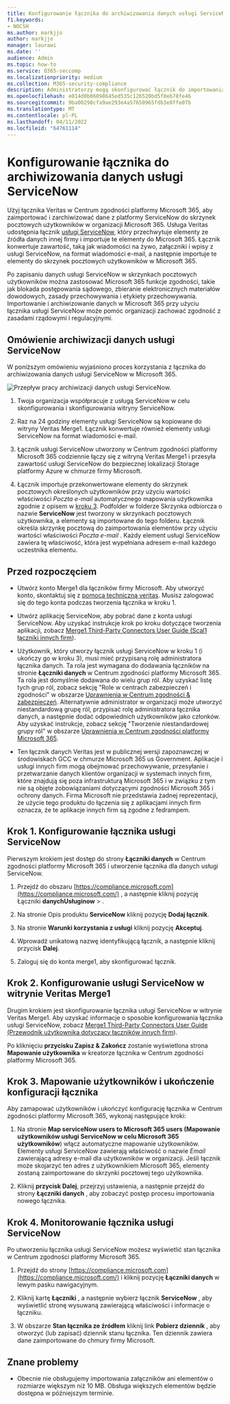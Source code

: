 ```yaml
---
title: Konfigurowanie łącznika do archiwizowania danych usługi ServiceNow w Microsoft 365
f1.keywords:
- NOCSH
ms.author: markjjo
author: markjjo
manager: laurawi
ms.date: ''
audience: Admin
ms.topic: how-to
ms.service: O365-seccomp
ms.localizationpriority: medium
ms.collection: M365-security-compliance
description: Administratorzy mogą skonfigurować łącznik do importowania i archiwizowania danych usługi ServiceNow z usługi Veritas do Microsoft 365. Ten łącznik umożliwia archiwizowanie danych ze źródeł danych innych firm w Microsoft 365. Po zarchiwizowania tych danych można zarządzać danymi innych firm za pomocą funkcji zgodności, takich jak blokada prawna, wyszukiwanie zawartości i zasady przechowywania.
ms.openlocfilehash: e014d0b06098645ed535c126520bd5f8eb78fe46
ms.sourcegitcommit: 9ba00298cfa9ae293e4a57650965fdb3e8ffe07b
ms.translationtype: MT
ms.contentlocale: pl-PL
ms.lasthandoff: 04/11/2022
ms.locfileid: "64761114"
---
```

# <a name="set-up-a-connector-to-archive-servicenow-data"></a>Konfigurowanie łącznika do archiwizowania danych usługi ServiceNow

Użyj łącznika Veritas w Centrum zgodności platformy Microsoft 365, aby zaimportować i zarchiwizować dane z platformy ServiceNow do skrzynek pocztowych użytkowników w organizacji Microsoft 365. Usługa Veritas udostępnia łącznik [usługi ServiceNow](https://globanet.com/servicenow/), który przechwytuje elementy ze źródła danych innej firmy i importuje te elementy do Microsoft 365. Łącznik konwertuje zawartość, taką jak wiadomości na żywo, załączniki i wpisy z usługi ServiceNow, na format wiadomości e-mail, a następnie importuje te elementy do skrzynek pocztowych użytkowników w Microsoft 365.

Po zapisaniu danych usługi ServiceNow w skrzynkach pocztowych użytkowników można zastosować Microsoft 365 funkcje zgodności, takie jak blokada postępowania sądowego, zbieranie elektronicznych materiałów dowodowych, zasady przechowywania i etykiety przechowywania. Importowanie i archiwizowanie danych w Microsoft 365 przy użyciu łącznika usługi ServiceNow może pomóc organizacji zachować zgodność z zasadami rządowymi i regulacyjnymi.

## <a name="overview-of-archiving-servicenow-data"></a>Omówienie archiwizacji danych usługi ServiceNow

W poniższym omówieniu wyjaśniono proces korzystania z łącznika do archiwizowania danych usługi ServiceNow w Microsoft 365.

![Przepływ pracy archiwizacji danych usługi ServiceNow.](../media/ServiceNowConnectorWorkflow.png)

1. Twoja organizacja współpracuje z usługą ServiceNow w celu skonfigurowania i skonfigurowania witryny ServiceNow.

2. Raz na 24 godziny elementy usługi ServiceNow są kopiowane do witryny Veritas Merge1. Łącznik konwertuje również elementy usługi ServiceNow na format wiadomości e-mail.

3. Łącznik usługi ServiceNow utworzony w Centrum zgodności platformy Microsoft 365 codziennie łączy się z witryną Veritas Merge1 i przesyła zawartość usługi ServiceNow do bezpiecznej lokalizacji Storage platformy Azure w chmurze firmy Microsoft.

4. Łącznik importuje przekonwertowane elementy do skrzynek pocztowych określonych użytkowników przy użyciu wartości właściwości *Poczta e-mail* automatycznego mapowania użytkownika zgodnie z opisem w [kroku 3](#step-3-map-users-and-complete-the-connector-setup). Podfolder w folderze Skrzynka odbiorcza o nazwie **ServiceNow** jest tworzony w skrzynkach pocztowych użytkownika, a elementy są importowane do tego folderu. Łącznik określa skrzynkę pocztową do zaimportowania elementów przy użyciu wartości właściwości *Poczta e-mail* . Każdy element usługi ServiceNow zawiera tę właściwość, która jest wypełniana adresem e-mail każdego uczestnika elementu.

## <a name="before-you-begin"></a>Przed rozpoczęciem

- Utwórz konto Merge1 dla łączników firmy Microsoft. Aby utworzyć konto, skontaktuj się z [pomocą techniczną veritas](https://www.veritas.com/content/support/). Musisz zalogować się do tego konta podczas tworzenia łącznika w kroku 1.

- Utwórz aplikację ServiceNow, aby pobrać dane z konta usługi ServiceNow. Aby uzyskać instrukcje krok po kroku dotyczące tworzenia aplikacji, zobacz [Merge1 Third-Party Connectors User Guide (Scal1 łączniki innych firm](https://docs.ms.merge1.globanetportal.com/Merge1%20Third-Party%20Connectors%20ServiceNow%20User%20Guide%20.pdf)).

- Użytkownik, który utworzy łącznik usługi ServiceNow w kroku 1 (i ukończy go w kroku 3), musi mieć przypisaną rolę administratora łącznika danych. Ta rola jest wymagana do dodawania łączników na stronie **Łączniki danych** w Centrum zgodności platformy Microsoft 365. Ta rola jest domyślnie dodawana do wielu grup ról. Aby uzyskać listę tych grup ról, zobacz sekcję "Role w centrach zabezpieczeń i zgodności" w obszarze [Uprawnienia w Centrum zgodności & zabezpieczeń](../security/office-365-security/permissions-in-the-security-and-compliance-center.md#roles-in-the-security--compliance-center). Alternatywnie administrator w organizacji może utworzyć niestandardową grupę ról, przypisać rolę administratora łącznika danych, a następnie dodać odpowiednich użytkowników jako członków. Aby uzyskać instrukcje, zobacz sekcję "Tworzenie niestandardowej grupy ról" w obszarze [Uprawnienia w Centrum zgodności platformy Microsoft 365](microsoft-365-compliance-center-permissions.md#create-a-custom-role-group).

- Ten łącznik danych Veritas jest w publicznej wersji zapoznawczej w środowiskach GCC w chmurze Microsoft 365 us Government. Aplikacje i usługi innych firm mogą obejmować przechowywanie, przesyłanie i przetwarzanie danych klientów organizacji w systemach innych firm, które znajdują się poza infrastrukturą Microsoft 365 i w związku z tym nie są objęte zobowiązaniami dotyczącymi zgodności Microsoft 365 i ochrony danych. Firma Microsoft nie przedstawia żadnej reprezentacji, że użycie tego produktu do łączenia się z aplikacjami innych firm oznacza, że te aplikacje innych firm są zgodne z fedrampem.

## <a name="step-1-set-up-the-servicenow-connector"></a>Krok 1. Konfigurowanie łącznika usługi ServiceNow

Pierwszym krokiem jest dostęp do strony **Łączniki danych** w Centrum zgodności platformy Microsoft 365 i utworzenie łącznika dla danych usługi ServiceNow.

1. Przejdź do obszaru [https://compliance.microsoft.com](https://compliance.microsoft.com/) , a następnie kliknij pozycję Łączniki **danychUsługinow** > .

2. Na stronie Opis produktu **ServiceNow** kliknij pozycję **Dodaj łącznik**.

3. Na stronie **Warunki korzystania z usługi** kliknij pozycję **Akceptuj**.

4. Wprowadź unikatową nazwę identyfikującą łącznik, a następnie kliknij przycisk **Dalej**.

5. Zaloguj się do konta merge1, aby skonfigurować łącznik.

## <a name="step-2-configure-the-servicenow-on-the-veritas-merge1-site"></a>Krok 2. Konfigurowanie usługi ServiceNow w witrynie Veritas Merge1

Drugim krokiem jest skonfigurowanie łącznika usługi ServiceNow w witrynie Veritas Merge1. Aby uzyskać informacje o sposobie konfigurowania łącznika usługi ServiceNow, zobacz [Merge1 Third-Party Connectors User Guide (Przewodnik użytkownika dotyczący łączników innych firm](https://docs.ms.merge1.globanetportal.com/Merge1%20Third-Party%20Connectors%20ServiceNow%20User%20Guide%20.pdf)).

Po kliknięciu **przycisku Zapisz & Zakończ** zostanie wyświetlona strona **Mapowanie użytkownika** w kreatorze łącznika w Centrum zgodności platformy Microsoft 365.

## <a name="step-3-map-users-and-complete-the-connector-setup"></a>Krok 3. Mapowanie użytkowników i ukończenie konfiguracji łącznika

Aby zamapować użytkowników i ukończyć konfigurację łącznika w Centrum zgodności platformy Microsoft 365, wykonaj następujące kroki:

1. Na stronie **Map serviceNow users to Microsoft 365 users (Mapowanie użytkowników usługi ServiceNow w celu Microsoft 365 użytkowników**) włącz automatyczne mapowanie użytkowników. Elementy usługi ServiceNow zawierają właściwość o nazwie *Email* zawierającą adresy e-mail dla użytkowników w organizacji. Jeśli łącznik może skojarzyć ten adres z użytkownikiem Microsoft 365, elementy zostaną zaimportowane do skrzynki pocztowej tego użytkownika.

2. Kliknij **przycisk Dalej**, przejrzyj ustawienia, a następnie przejdź do strony **Łączniki danych** , aby zobaczyć postęp procesu importowania nowego łącznika.

## <a name="step-4-monitor-the-servicenow-connector"></a>Krok 4. Monitorowanie łącznika usługi ServiceNow

Po utworzeniu łącznika usługi ServiceNow możesz wyświetlić stan łącznika w Centrum zgodności platformy Microsoft 365.

1. Przejdź do strony [https://compliance.microsoft.com](https://compliance.microsoft.com/) i kliknij pozycję **Łączniki danych** w lewym pasku nawigacyjnym.

2. Kliknij kartę **Łączniki** , a następnie wybierz łącznik **ServiceNow** , aby wyświetlić stronę wysuwaną zawierającą właściwości i informacje o łączniku.

3. W obszarze **Stan łącznika ze źródłem** kliknij link **Pobierz dziennik** , aby otworzyć (lub zapisać) dziennik stanu łącznika. Ten dziennik zawiera dane zaimportowane do chmury firmy Microsoft.

## <a name="known-issues"></a>Znane problemy

- Obecnie nie obsługujemy importowania załączników ani elementów o rozmiarze większym niż 10 MB. Obsługa większych elementów będzie dostępna w późniejszym terminie.